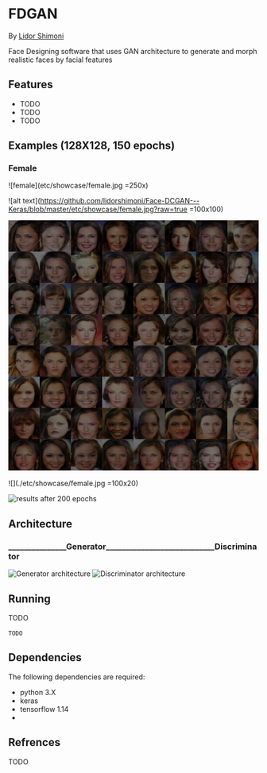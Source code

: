 # FDGAN
By [Lidor Shimoni](https://github.com/lidorshimoni)

Face Designing software that uses GAN architecture to generate and morph realistic faces by facial features

## Features
* TODO
* TODO
* TODO




## Examples (128X128, 150 epochs)

### Female

![female](etc/showcase/female.jpg =250x) 

![alt text](https://github.com/lidorshimoni/Face-DCGAN---Keras/blob/master/etc/showcase/female.jpg?raw=true =100x100)

<img src="https://github.com/lidorshimoni/Face-DCGAN---Keras/blob/master/etc/showcase/female.jpg">

![](./etc/showcase/female.jpg =100x20)


![results after 200 epochs](etc/showcase/anime_face_gan_64_results.png "results after 200 epochs" ) 



## Architecture
### _______________Generator____________________________Discriminator
![Generator architecture](etc/showcase/generator.png "Generator architecture") ![Discriminator architecture](etc/showcase/discriminator.png "Discriminator architecture")




## Running
TODO
<!--For a simulation with joystick controller use:-->


```
TODO
```


<!--For a simulation with move_base controller use:-->


<!--```-->
<!--roslaunch move_base_slam.launch-->
<!--```-->

<!--For autonomous exploration use:-->


<!--```-->
<!--roslaunch lite_exploration.launch-->
<!--```-->


## Dependencies
The following dependencies are required:
* python 3.X
* keras
* tensorflow 1.14
* 
<!--### Optional-->
<!--* Explore_lite-->

 ## Refrences 
 TODO